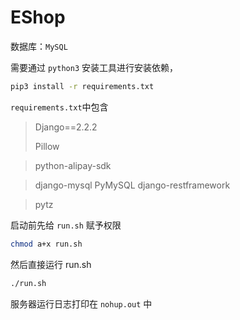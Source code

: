 # EShop

数据库：`MySQL`

需要通过 `python3` 安装工具进行安装依赖，

```sh
pip3 install -r requirements.txt
```
`requirements.txt`中包含

><p>Django==2.2.2</p>
><p>Pillow</p>

>python-alipay-sdk

>django-mysql
>PyMySQL
>django-restframework

>pytz

启动前先给 `run.sh` 赋予权限</p>
```sh
chmod a+x run.sh
```
然后直接运行 run.sh 
```sh
./run.sh
```
服务器运行日志打印在 `nohup.out` 中
